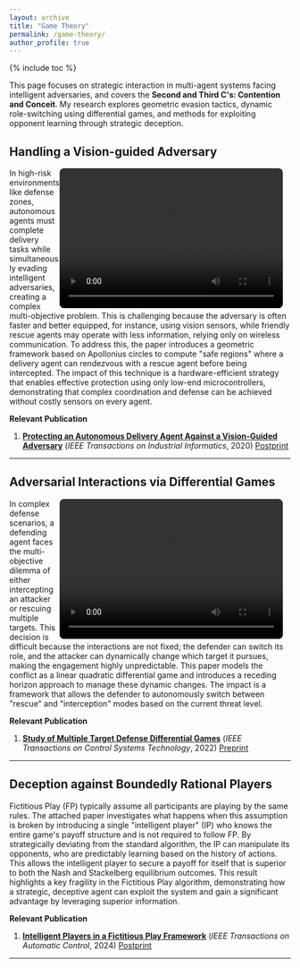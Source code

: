 ```yaml
---
layout: archive
title: "Game Theory"
permalink: /game-theory/
author_profile: true
---
```

{% include toc %}

This page focuses on strategic interaction in multi-agent systems facing intelligent adversaries, and covers the **Second and Third C's: Contention and Conceit**. My research explores geometric evasion tactics, dynamic role-switching using differential games, and methods for exploiting opponent learning through strategic deception.

## Handling a Vision-guided Adversary

<video width="400" height="250" controls style="float: right; margin-right: 1em; border-radius: 8px;" src="/media/2_GameTheory/2. Intro Rescue.mp4">
  Your browser does not support the video tag.
</video>

In high-risk environments like defense zones, autonomous agents must complete delivery tasks while simultaneously evading intelligent adversaries, creating a complex multi-objective problem. This is challenging because the adversary is often faster and better equipped, for instance, using vision sensors, while friendly rescue agents may operate with less information, relying only on wireless communication. To address this, the paper introduces a geometric framework based on Apollonius circles to compute "safe regions" where a delivery agent can rendezvous with a rescue agent before being intercepted. The impact of this technique is a hardware-efficient strategy that enables effective protection using only low-end microcontrollers, demonstrating that complex coordination and defense can be achieved without costly sensors on every agent. 


**Relevant Publication**

1. **[Protecting an Autonomous Delivery Agent Against a Vision-Guided Adversary](https://ieeexplore.ieee.org/document/8930280)** (*IEEE Transactions on Industrial Informatics*, 2020)  [Postprint](https://bvundurthy.github.io/media/0_Pubs/J02_ProtectingAgainstVisionGuidedAdversary_TII2020_PostPrint.pdf)

---

## Adversarial Interactions via Differential Games

<video width="400" height="250" controls style="float: right; margin-right: 1em; border-radius: 8px;" src="/media/2_GameTheory/TAD_New_Expt_2_revision_submit_final.mp4">
  Your browser does not support the video tag.
</video>

In complex defense scenarios, a defending agent faces the multi-objective dilemma of either intercepting an attacker or rescuing multiple targets. This decision is difficult because the interactions are not fixed; the defender can switch its role, and the attacker can dynamically change which target it pursues, making the engagement highly unpredictable. This paper models the conflict as a linear quadratic differential game and introduces a receding horizon approach to manage these dynamic changes. The impact is a framework that allows the defender to autonomously switch between "rescue" and "interception" modes based on the current threat level.

**Relevant Publication**

1. **[Study of Multiple Target Defense Differential Games](https://ieeexplore.ieee.org/document/9524434)** (*IEEE Transactions on Control Systems Technology*, 2022)  [Preprint](https://bvundurthy.github.io/media/0_Pubs/J03_TADGame_RecedingHorizon_TCST2022_PrePrint.pdf)

---

## Deception against Boundedly Rational Players

Fictitious Play (FP) typically assume all participants are playing by the same rules. The attached paper investigates what happens when this assumption is broken by introducing a single "intelligent player" (IP) who knows the entire game's payoff structure and is not required to follow FP. By strategically deviating from the standard algorithm, the IP can manipulate its opponents, who are predictably learning based on the history of actions. This allows the intelligent player to secure a payoff for itself that is superior to both the Nash and Stackelberg equilibrium outcomes. This result highlights a key fragility in the Fictitious Play algorithm, demonstrating how a strategic, deceptive agent can exploit the system and gain a significant advantage by leveraging superior information.

**Relevant Publication**

1. **[Intelligent Players in a Fictitious Play Framework](https://ieeexplore.ieee.org/document/10100885)** (*IEEE Transactions on Automatic Control*, 2024) [Postprint](https://bvundurthy.github.io/media/0_Pubs/J06_IntelligentPlayersFictitousPlay_TAC2024_PostPrint.pdf)



---
